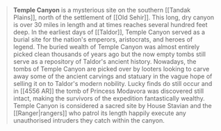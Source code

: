 ---
---
> **Temple Canyon** is a mysterious site on the southern [[Tandak Plains]], north of the settlement of [[Old Sehir]]. This long, dry canyon is over 30 miles in length and at times reaches several hundred feet deep. In the earliest days of [[Taldor]], Temple Canyon served as a burial site for the nation's emperors, aristocrats, and heroes of legend. The buried wealth of Temple Canyon was almost entirely picked clean thousands of years ago but the now empty tombs still serve as a repository of Taldor's ancient history.
> Nowadays, the tombs of Temple Canyon are picked over by looters looking to carve away some of the ancient carvings and statuary in the vague hope of selling it on to Taldor's modern nobility. Lucky finds do still occur and in [[4556 AR]] the tomb of Princess Modavora was discovered still intact, making the survivors of the expedition fantastically wealthy. Temple Canyon is considered a sacred site by House Stavian and the [[Ranger|rangers]] who patrol its length happily execute any unauthorised intruders they catch within the canyon.